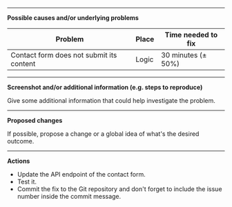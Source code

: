 <!-- Write a short description what this issue is about. Keep it short and concise, within one to three sentences. What is this issue about? Who's affected by it? Why is it a problem? -->

---

**Possible causes and/or underlying problems**

<!-- Write about the possible underlying problems, where they could be found and an estimation of the time needed to fix them. For example: -->

| Problem                                  | Place | Time needed to fix    |
| ---------------------------------------- | ----- | --------------------- |
| Contact form does not submit its content | Logic | 30 minutes (&pm; 50%) |

<!-- Places could be: -->

<!-- Template: The `<template>` of the Vue components. -->

<!-- Logic: The logic within the `<script>` of the Vue components, or the `.ts` files. -->

<!-- Styles: The `<style>` of the Vue components, or other individual stylesheets. -->

<!-- Content: The site's content, like Markdown-files. -->

<!-- Margin is to provide a broader estimation of the time required. For example, 30 minutes with 50% margin means 'between 15 to 60 minutes'. -->

---

**Screenshot and/or additional information (e.g. steps to reproduce)**

Give some additional information that could help investigate the problem.

---

**Proposed changes**

If possible, propose a change or a global idea of what's the desired outcome.

---

**Actions**

<!-- Propose the actions should take place, and an order. For example: -->

- Update the API endpoint of the contact form.
- Test it.
- Commit the fix to the Git repository and don't forget to include the issue number inside the commit message.
